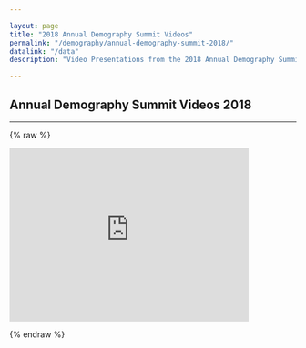 ```yaml
---

layout: page
title: "2018 Annual Demography Summit Videos"
permalink: "/demography/annual-demography-summit-2018/"
datalink: "/data"
description: "Video Presentations from the 2018 Annual Demography Summit."

---
```


## Annual Demography Summit Videos 2018

- - -
  

{% raw %}

<iframe width='420' height='305' frameborder='0' scrolling='no' src='https://dola.ompnetwork.org/embed/sessions/94859?embedInPoint=1&embedOutPoint=31075&shareMethod=embed'>
</iframe>

{% endraw %}
